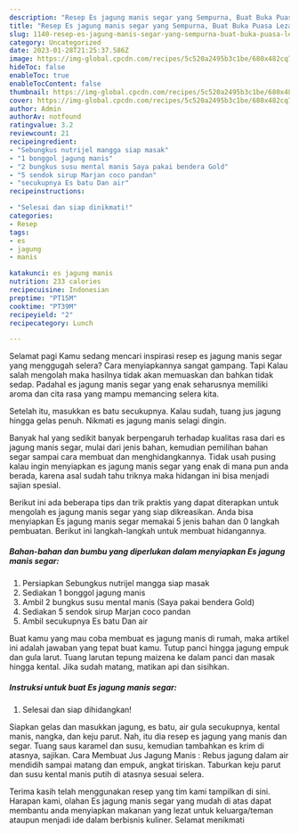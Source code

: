 ```yaml
---
description: "Resep Es jagung manis segar yang Sempurna, Buat Buka Puasa Lezat Sekali"
title: "Resep Es jagung manis segar yang Sempurna, Buat Buka Puasa Lezat Sekali"
slug: 1140-resep-es-jagung-manis-segar-yang-sempurna-buat-buka-puasa-lezat-sekali
category: Uncategorized
date: 2023-01-28T21:25:37.586Z
image: https://img-global.cpcdn.com/recipes/5c520a2495b3c1be/680x482cq70/es-jagung-manis-segar-foto-resep-utama.jpg
hideToc: false
enableToc: true
enableTocContent: false
thumbnail: https://img-global.cpcdn.com/recipes/5c520a2495b3c1be/680x482cq70/es-jagung-manis-segar-foto-resep-utama.jpg
cover: https://img-global.cpcdn.com/recipes/5c520a2495b3c1be/680x482cq70/es-jagung-manis-segar-foto-resep-utama.jpg
author: Admin
authorAv: notfound
ratingvalue: 3.2
reviewcount: 21
recipeingredient:
- "Sebungkus nutrijel mangga siap masak"
- "1 bonggol jagung manis"
- "2 bungkus susu mental manis Saya pakai bendera Gold"
- "5 sendok sirup Marjan coco pandan"
- "secukupnya Es batu Dan air"
recipeinstructions:

- "Selesai dan siap dinikmati!"
categories:
- Resep
tags:
- es
- jagung
- manis

katakunci: es jagung manis 
nutrition: 233 calories
recipecuisine: Indonesian
preptime: "PT15M"
cooktime: "PT39M"
recipeyield: "2"
recipecategory: Lunch

---
```



Selamat pagi Kamu sedang mencari inspirasi resep es jagung manis segar yang menggugah selera? Cara menyiapkannya sangat gampang. Tapi Kalau salah mengolah maka hasilnya tidak akan memuaskan dan bahkan tidak sedap. Padahal es jagung manis segar yang enak seharusnya memiliki aroma dan cita rasa yang mampu memancing selera kita.


Setelah itu, masukkan es batu secukupnya. Kalau sudah, tuang jus jagung hingga gelas penuh. Nikmati es jagung manis selagi dingin.

Banyak hal yang sedikit banyak berpengaruh terhadap kualitas rasa dari es jagung manis segar, mulai dari jenis bahan, kemudian pemilihan bahan segar sampai cara membuat dan menghidangkannya. Tidak usah pusing kalau ingin menyiapkan es jagung manis segar yang enak di mana pun anda berada, karena asal sudah tahu triknya maka hidangan ini bisa menjadi sajian spesial.


Berikut ini ada beberapa tips dan trik praktis yang dapat diterapkan untuk mengolah es jagung manis segar yang siap dikreasikan. Anda bisa menyiapkan Es jagung manis segar memakai 5 jenis bahan dan 0 langkah pembuatan. Berikut ini langkah-langkah untuk membuat hidangannya.

<!--inarticleads1-->

##### Bahan-bahan dan bumbu yang diperlukan dalam menyiapkan Es jagung manis segar:

1. Persiapkan Sebungkus nutrijel mangga siap masak
1. Sediakan 1 bonggol jagung manis
1. Ambil 2 bungkus susu mental manis (Saya pakai bendera Gold)
1. Sediakan 5 sendok sirup Marjan coco pandan
1. Ambil secukupnya Es batu Dan air


Buat kamu yang mau coba membuat es jagung manis di rumah, maka artikel ini adalah jawaban yang tepat buat kamu. Tutup panci hingga jagung empuk dan gula larut. Tuang larutan tepung maizena ke dalam panci dan masak hingga kental. Jika sudah matang, matikan api dan sisihkan. 

<!--inarticleads2-->

##### Instruksi untuk buat Es jagung manis segar:


1. Selesai dan siap dihidangkan!

Siapkan gelas dan masukkan jagung, es batu, air gula secukupnya, kental manis, nangka, dan keju parut. Nah, itu dia resep es jagung yang manis dan segar. Tuang saus karamel dan susu, kemudian tambahkan es krim di atasnya, sajikan. Cara Membuat Jus Jagung Manis : Rebus jagung dalam air mendidih sampai matang dan empuk, angkat tiriskan. Taburkan keju parut dan susu kental manis putih di atasnya sesuai selera. 

Terima kasih telah menggunakan resep yang tim kami tampilkan di sini. Harapan kami, olahan Es jagung manis segar yang mudah di atas dapat membantu anda menyiapkan makanan yang lezat untuk keluarga/teman ataupun menjadi ide dalam berbisnis kuliner. Selamat menikmati
